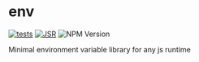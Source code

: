 # env
[![tests](https://github.com/izzqz/env/actions/workflows/test.yml/badge.svg)](https://github.com/izzqz/env/actions/workflows/test.yml)
[![JSR](https://jsr.io/badges/@izzqz/env)](https://jsr.io/@izzqz/env)
![NPM Version](https://img.shields.io/npm/v/%40izzqz%2Fenv)

Minimal environment variable library for any js runtime
